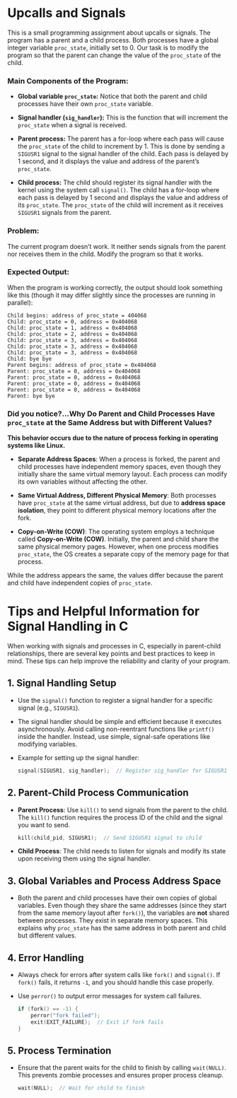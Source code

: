 # Upcalls and Signals

This is a small programming assignment about upcalls or signals. The program has a parent and a child process. Both processes have a global integer variable `proc_state`, initially set to 0. Our task is to modify the program so that the parent can change the value of the `proc_state` of the child.

### Main Components of the Program:

- **Global variable `proc_state`:** Notice that both the parent and child processes have their own `proc_state` variable.
  
- **Signal handler (`sig_handler`):** This is the function that will increment the `proc_state` when a signal is received.
  
- **Parent process:** The parent has a for-loop where each pass will cause the `proc_state` of the child to increment by 1. This is done by sending a `SIGUSR1` signal to the signal handler of the child. Each pass is delayed by 1 second, and it displays the value and address of the parent’s `proc_state`.

- **Child process:** The child should register its signal handler with the kernel using the system call `signal()`. The child has a for-loop where each pass is delayed by 1 second and displays the value and address of its `proc_state`. The `proc_state` of the child will increment as it receives `SIGUSR1` signals from the parent.

### Problem:
The current program doesn’t work. It neither sends signals from the parent nor receives them in the child. Modify the program so that it works.

### Expected Output:

When the program is working correctly, the output should look something like this (though it may differ slightly since the processes are running in parallel):

```plaintext
Child begins: address of proc_state = 404068
Child: proc_state = 0, address = 0x404068
Child: proc_state = 1, address = 0x404068
Child: proc_state = 2, address = 0x404068
Child: proc_state = 3, address = 0x404068
Child: proc_state = 3, address = 0x404068
Child: proc_state = 3, address = 0x404068
Child: bye bye
Parent begins: address of proc_state = 0x404068
Parent: proc_state = 0, address = 0x404068
Parent: proc_state = 0, address = 0x404068
Parent: proc_state = 0, address = 0x404068
Parent: proc_state = 0, address = 0x404068
Parent: bye bye
```
### Did you notice?...Why Do Parent and Child Processes Have `proc_state` at the Same Address but with Different Values?
 **This behavior occurs due to the nature of process forking in operating systems like Linux.**

- **Separate Address Spaces**: When a process is forked, the parent and child processes have independent memory spaces, even though they initially share the same virtual memory layout. Each process can modify its own variables without affecting the other.
  
- **Same Virtual Address, Different Physical Memory**: Both processes have `proc_state` at the same virtual address, but due to **address space isolation**, they point to different physical memory locations after the fork.

- **Copy-on-Write (COW)**: The operating system employs a technique called **Copy-on-Write (COW)**. Initially, the parent and child share the same physical memory pages. However, when one process modifies `proc_state`, the OS creates a separate copy of the memory page for that process.

While the address appears the same, the values differ because the parent and child have independent copies of `proc_state`.



# Tips and Helpful Information for Signal Handling in C

When working with signals and processes in C, especially in parent-child relationships, there are several key points and best practices to keep in mind. These tips can help improve the reliability and clarity of your program.

## 1. **Signal Handling Setup**
   - Use the `signal()` function to register a signal handler for a specific signal (e.g., `SIGUSR1`).
   - The signal handler should be simple and efficient because it executes asynchronously. Avoid calling non-reentrant functions like `printf()` inside the handler. Instead, use simple, signal-safe operations like modifying variables.
   - Example for setting up the signal handler:
     
     ```c
     signal(SIGUSR1, sig_handler);  // Register sig_handler for SIGUSR1
     ```

## 2. **Parent-Child Process Communication**
   - **Parent Process**: Use `kill()` to send signals from the parent to the child. The `kill()` function requires the process ID of the child and the signal you want to send.
     
     ```c
     kill(child_pid, SIGUSR1);  // Send SIGUSR1 signal to child
     ```
   - **Child Process**: The child needs to listen for signals and modify its state upon receiving them using the signal handler.

## 3. **Global Variables and Process Address Space**
   - Both the parent and child processes have their own copies of global variables. Even though they share the same addresses (since they start from the same memory layout after `fork()`), the variables are **not** shared between processes. They exist in separate memory spaces. This explains why `proc_state` has the same address in both parent and child but different values.

## 4. **Error Handling**
   - Always check for errors after system calls like `fork()` and `signal()`. If `fork()` fails, it returns `-1`, and you should handle this case properly.
   - Use `perror()` to output error messages for system call failures.
     
     ```c
     if (fork() == -1) {
         perror("fork failed");
         exit(EXIT_FAILURE);  // Exit if fork fails
     }
     ```

## 5. **Process Termination**
   - Ensure that the parent waits for the child to finish by calling `wait(NULL)`. This prevents zombie processes and ensures proper process cleanup.
     
     ```c
     wait(NULL);  // Wait for child to finish
